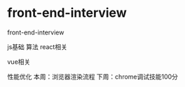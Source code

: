 # front-end-interview
front-end-interview

js基础
算法
react相关

vue相关

性能优化
本周：浏览器渲染流程
下周：chrome调试技能100分

